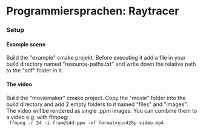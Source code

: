 Programmiersprachen: Raytracer
===========

### Setup

#### Example scene

Build the "example" cmake projekt. Before executing it add a file in your build directory named "resource-paths.txt" and write down the relative path to the "sdf" folder in it.

#### The video

Build the "moviemaker" cmake project. Copy the "movie" folder into the build directory and add 2 empty folders to it named "files" and "images".  
The video will be rendered as single .ppm images. You can combine them to a video e.g. with ffmpeg:  
` ffmpeg -r 24 -i frame%4d.ppm -vf format=yuv420p video.mp4`
